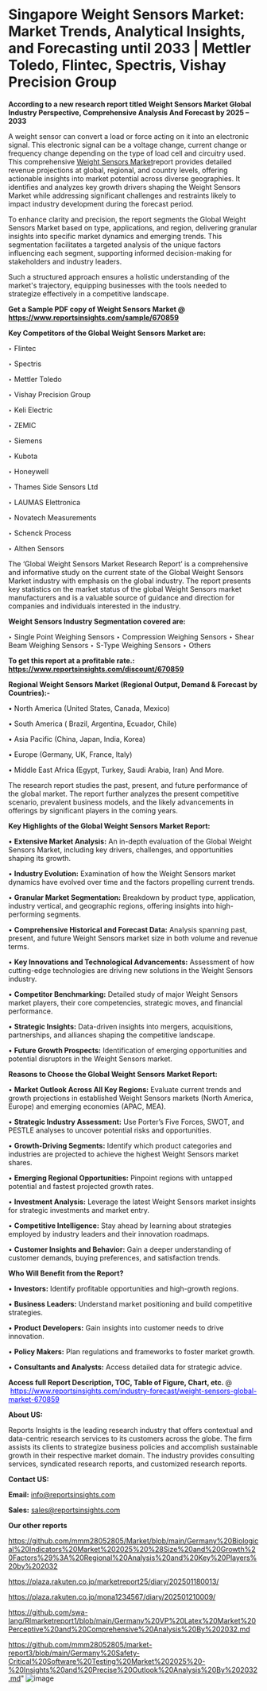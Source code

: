 # Singapore Weight Sensors Market: Market Trends, Analytical Insights, and Forecasting until 2033 | Mettler Toledo, Flintec, Spectris, Vishay Precision Group

<strong>According to a new research report titled Weight Sensors Market Global Industry Perspective, Comprehensive Analysis And Forecast by 2025 – 2033</strong>

A weight sensor can convert a load or force acting on it into an electronic signal. This electronic signal can be a voltage change, current change or frequency change depending on the type of load cell and circuitry used. This comprehensive <a href=https://www.reportsinsights.com/sample/670859>Weight Sensors Market</a>report provides detailed revenue projections at global, regional, and country levels, offering actionable insights into market potential across diverse geographies. It identifies and analyzes key growth drivers shaping the Weight Sensors Market while addressing significant challenges and restraints likely to impact industry development during the forecast period.

To enhance clarity and precision, the report segments the Global Weight Sensors Market based on type, applications, and region, delivering granular insights into specific market dynamics and emerging trends. This segmentation facilitates a targeted analysis of the unique factors influencing each segment, supporting informed decision-making for stakeholders and industry leaders.

Such a structured approach ensures a holistic understanding of the market's trajectory, equipping businesses with the tools needed to strategize effectively in a competitive landscape.

<strong>Get a Sample PDF copy of Weight Sensors Market </strong><strong>@<a href=https://www.reportsinsights.com/sample/670859 style=color:#0000ff;> https://www.reportsinsights.com/sample/670859</a></strong></font>

<strong>Key Competitors of the Global Weight Sensors Market are:</strong>

‣ Flintec

‣ Spectris

‣ Mettler Toledo

‣ Vishay Precision Group

‣ Keli Electric

‣ ZEMIC

‣ Siemens

‣ Kubota

‣ Honeywell

‣ Thames Side Sensors Ltd

‣ LAUMAS Elettronica

‣ Novatech Measurements

‣ Schenck Process

‣ Althen Sensors

The ‘Global Weight Sensors Market Research Report’ is a comprehensive and informative study on the current state of the Global Weight Sensors Market industry with emphasis on the global industry. The report presents key statistics on the market status of the global Weight Sensors market manufacturers and is a valuable source of guidance and direction for companies and individuals interested in the industry.

<strong>Weight Sensors Industry Segmentation covered are:</strong>

‣ Single Point Weighing Sensors
‣ Compression Weighing Sensors
‣ Shear Beam Weighing Sensors
‣ S-Type Weighing Sensors
‣ Others

<strong>To get this report at a profitable rate.: <a href=https://www.reportsinsights.com/discount/670859 style=color:#0000ff;>https://www.reportsinsights.com/discount/670859</a></strong></font>

<strong>Regional Weight Sensors Market (Regional Output, Demand &amp; Forecast by Countries):-</strong>

• North America (United States, Canada, Mexico)

• South America ( Brazil, Argentina, Ecuador, Chile)

• Asia Pacific (China, Japan, India, Korea)

• Europe (Germany, UK, France, Italy)

• Middle East Africa (Egypt, Turkey, Saudi Arabia, Iran) And More.

The research report studies the past, present, and future performance of the global market. The report further analyzes the present competitive scenario, prevalent business models, and the likely advancements in offerings by significant players in the coming years.

<strong>Key Highlights of the Global Weight Sensors Market Report:</strong>

• <strong>Extensive Market Analysis:</strong> An in-depth evaluation of the Global Weight Sensors Market, including key drivers, challenges, and opportunities shaping its growth.

• <strong>Industry Evolution:</strong> Examination of how the Weight Sensors market dynamics have evolved over time and the factors propelling current trends.

• <strong>Granular Market Segmentation:</strong> Breakdown by product type, application, industry vertical, and geographic regions, offering insights into high-performing segments.

• <strong>Comprehensive Historical and Forecast Data:</strong> Analysis spanning past, present, and future Weight Sensors market size in both volume and revenue terms.

• <strong>Key Innovations and Technological Advancements:</strong> Assessment of how cutting-edge technologies are driving new solutions in the Weight Sensors industry.

• <strong>Competitor Benchmarking:</strong> Detailed study of major Weight Sensors market players, their core competencies, strategic moves, and financial performance.

• <strong>Strategic Insights:</strong> Data-driven insights into mergers, acquisitions, partnerships, and alliances shaping the competitive landscape.

• <strong>Future Growth Prospects:</strong> Identification of emerging opportunities and potential disruptors in the Weight Sensors market.

<strong>Reasons to Choose the Global Weight Sensors Market Report:</strong>

• <strong>Market Outlook Across All Key Regions:</strong> Evaluate current trends and growth projections in established Weight Sensors markets (North America, Europe) and emerging economies (APAC, MEA).

• <strong>Strategic Industry Assessment:</strong> Use Porter’s Five Forces, SWOT, and PESTLE analyses to uncover potential risks and opportunities.

• <strong>Growth-Driving Segments:</strong> Identify which product categories and industries are projected to achieve the highest Weight Sensors market shares.

• <strong>Emerging Regional Opportunities:</strong> Pinpoint regions with untapped potential and fastest projected growth rates.

• <strong>Investment Analysis:</strong> Leverage the latest Weight Sensors market insights for strategic investments and market entry.

• <strong>Competitive Intelligence:</strong> Stay ahead by learning about strategies employed by industry leaders and their innovation roadmaps.

• <strong>Customer Insights and Behavior:</strong> Gain a deeper understanding of customer demands, buying preferences, and satisfaction trends.

<strong>Who Will Benefit from the Report?</strong>

• <strong>Investors:</strong> Identify profitable opportunities and high-growth regions.

• <strong>Business Leaders:</strong> Understand market positioning and build competitive strategies.

• <strong>Product Developers:</strong> Gain insights into customer needs to drive innovation.

• <strong>Policy Makers:</strong> Plan regulations and frameworks to foster market growth.

• <strong>Consultants and Analysts:</strong> Access detailed data for strategic advice.
</ul>
<strong>Access full Report Description, TOC, Table of Figure, Chart, etc. </strong>@  <a href=https://www.reportsinsights.com/industry-forecast/weight-sensors-global-market-670859 style=color:#0000ff;>https://www.reportsinsights.com/industry-forecast/weight-sensors-global-market-670859</a></font>

<strong><strong>About US</strong>:</strong>

Reports Insights is the leading research industry that offers contextual and data-centric research services to its customers across the globe. The firm assists its clients to strategize business policies and accomplish sustainable growth in their respective market domain. The industry provides consulting services, syndicated research reports, and customized research reports.

<strong>Contact US:</strong>

<p class=""""><b>Email:</b> <a href=mailto:info@reportsinsights.com>info@reportsinsights.com</a></p>
<p class=""""><b>Sales:</b> <a href=mailto:sales@reportsinsights.com>sales@reportsinsights.com</a></p>

<strong>Our other reports</strong>

<a href=https://github.com/mmm28052805/Market/blob/main/Germany%20Biological%20Indicators%20Market%202025%20%28Size%20and%20Growth%20Factors%29%3A%20Regional%20Analysis%20and%20Key%20Players%20by%202032>https://github.com/mmm28052805/Market/blob/main/Germany%20Biological%20Indicators%20Market%202025%20%28Size%20and%20Growth%20Factors%29%3A%20Regional%20Analysis%20and%20Key%20Players%20by%202032</a>

<a href=https://plaza.rakuten.co.jp/marketreport25/diary/202501180013/>https://plaza.rakuten.co.jp/marketreport25/diary/202501180013/</a>

<a href=https://plaza.rakuten.co.jp/mona1234567/diary/202501210009/>https://plaza.rakuten.co.jp/mona1234567/diary/202501210009/</a>

<a href=https://github.com/swa-lang/RImarketreport1/blob/main/Germany%20VP%20Latex%20Market%20Perceptive%20and%20Comprehensive%20Analysis%20By%202032.md>https://github.com/swa-lang/RImarketreport1/blob/main/Germany%20VP%20Latex%20Market%20Perceptive%20and%20Comprehensive%20Analysis%20By%202032.md</a>

<a href=https://github.com/mmm28052805/market-report3/blob/main/Germany%20Safety-Critical%20Software%20Testing%20Market%202025%20-%20Insights%20and%20Precise%20Outlook%20Analysis%20By%202032.md>https://github.com/mmm28052805/market-report3/blob/main/Germany%20Safety-Critical%20Software%20Testing%20Market%202025%20-%20Insights%20and%20Precise%20Outlook%20Analysis%20By%202032.md</a>"
![image](https://github.com/user-attachments/assets/d7669fdd-bf93-494b-9428-1f79ad993058)
